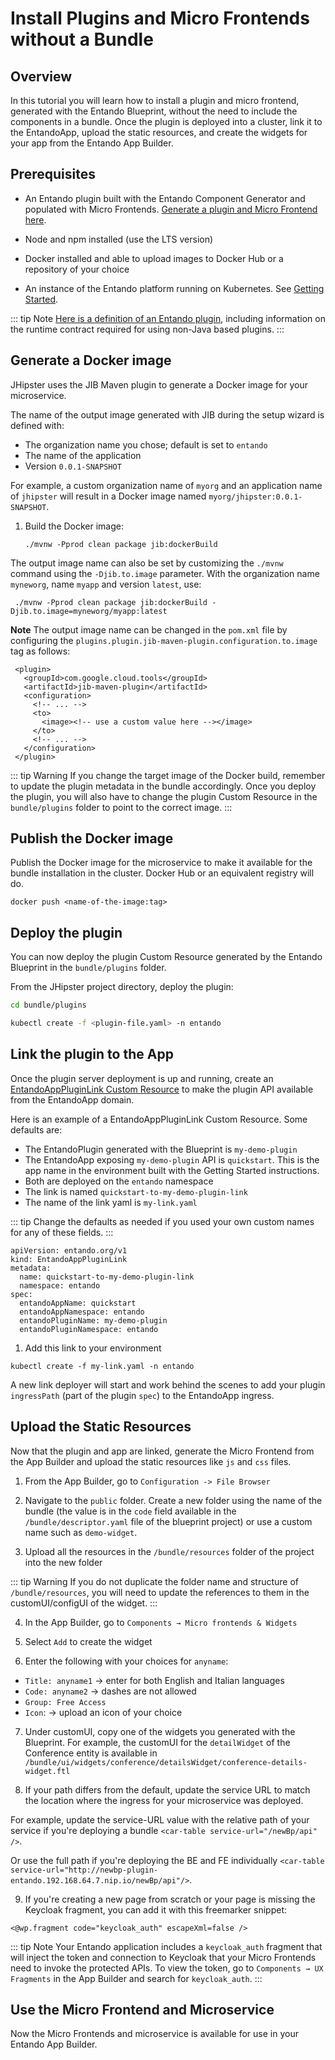 
# Install Plugins and Micro Frontends without a Bundle

## Overview

In this tutorial you will learn how to install a plugin and micro frontend, generated with the Entando Blueprint, without the need to include the components in a bundle. Once the plugin is deployed into a cluster, link it to the EntandoApp, upload the static resources, and create the widgets for your app from the Entando App Builder.

## Prerequisites

-   An Entando plugin built with the Entando Component Generator and populated with Micro 
Frontends. [Generate a plugin and Micro Frontend here](../ms/generate-microservices-and-micro-frontends.md). 

-   Node and npm installed (use the LTS version)

-   Docker installed and able to upload images to Docker Hub or a repository of your choice

-   An instance of the Entando platform running on Kubernetes. See [Getting Started](../../../docs/getting-started/README.md).

::: tip Note
[Here is a definition of an Entando plugin](../../../docs/curate/ecr-bundle-details.md#plugin), including information on the runtime contract required for using non-Java based plugins.
:::


## Generate a Docker image 

JHipster uses the JIB Maven plugin to generate a Docker image for your
microservice.

The name of the output image generated with JIB during the setup wizard is defined with:
- The organization name you chose; default is set to `entando`
- The name of the application
- Version `0.0.1-SNAPSHOT`

For example, a custom organization name of `myorg` and an application name of `jhipster` will result in a Docker image named `myorg/jhipster:0.0.1-SNAPSHOT`.

1. Build the Docker image:
    ```
    ./mvnw -Pprod clean package jib:dockerBuild
    ```



The output image name can also be set by customizing the `./mvnw` command using the `-Djib.to.image` parameter. With the organization name `myneworg`, name `myapp` and version `latest`, use:
```
 ./mvnw -Pprod clean package jib:dockerBuild -Djib.to.image=myneworg/myapp:latest
```

**Note**
The output image name can be changed in the `pom.xml` file by configuring the `plugins.plugin.jib-maven-plugin.configuration.to.image` tag as follows:
```
 <plugin>
   <groupId>com.google.cloud.tools</groupId>
   <artifactId>jib-maven-plugin</artifactId>
   <configuration>
     <!-- ... -->
     <to>
       <image><!-- use a custom value here --></image>
     </to>
     <!-- ... -->
   </configuration>
 </plugin>
```



::: tip Warning
If you change the target image of the Docker build, remember to update
the plugin metadata in the bundle accordingly. Once you deploy the plugin, you will also have to change the plugin Custom Resource in the `bundle/plugins` folder to point to the correct image.
:::

## Publish the Docker image 

Publish the Docker image for the microservice to make it
available for the bundle installation in the cluster. Docker Hub or an equivalent registry will do.

    docker push <name-of-the-image:tag>

## Deploy the plugin 

 You can now deploy the plugin Custom Resource generated by the Entando Blueprint in the `bundle/plugins` folder.

From the JHipster project directory, deploy the plugin:

``` bash
cd bundle/plugins

kubectl create -f <plugin-file.yaml> -n entando
```

## Link the plugin to the App

Once the plugin server deployment is up and running, create an [EntandoAppPluginLink Custom Resource](../../../docs/consume/custom-resources.md)
to make the plugin API available from the EntandoApp domain.

Here is an example of a EntandoAppPluginLink Custom Resource. Some defaults are:
- The EntandoPlugin generated with the Blueprint is `my-demo-plugin`
- The EntandoApp exposing `my-demo-plugin` API is `quickstart`. This is the app name in the environment built with the Getting Started instructions.
- Both are deployed on the `entando` namespace
- The link is named `quickstart-to-my-demo-plugin-link`
- The name of the link yaml is `my-link.yaml`

::: tip 
Change the defaults as needed if you used your own custom names for any of these fields.
:::

```
apiVersion: entando.org/v1
kind: EntandoAppPluginLink
metadata:
  name: quickstart-to-my-demo-plugin-link
  namespace: entando
spec:
  entandoAppName: quickstart
  entandoAppNamespace: entando
  entandoPluginName: my-demo-plugin
  entandoPluginNamespace: entando
```

1. Add this link to your environment
```
kubectl create -f my-link.yaml -n entando
```

A new link deployer will start and work behind the scenes to add your plugin `ingressPath` (part of the plugin `spec`) to the EntandoApp ingress.

## Upload the Static Resources 

Now that the plugin and app are linked, generate the Micro Frontend from the App Builder
and upload the static resources like `js` and `css` files.

1. From the App Builder, go to `Configuration -> File Browser` 
2. Navigate to the `public` folder. Create a new folder using the name of the bundle (the value is in the `code` field available in the `/bundle/descriptor.yaml` file of the blueprint project) or use a custom name such as `demo-widget`.

3. Upload all the resources in the `/bundle/resources` folder of the project into the new folder

::: tip Warning
If you do not duplicate the folder name and structure of `/bundle/resources`, you will need to update the references to them in the customUI/configUI of the widget.
:::

4. In the App Builder, go to `Components → Micro frontends & Widgets`  

5. Select `Add` to create the widget

6. Enter the following with your choices for `anyname`:
- `Title: anyname1` → enter for both English and Italian languages
- `Code: anyname2` → dashes are not allowed
- `Group: Free Access`
- `Icon`:  → upload an icon of your choice

7. Under customUI, copy one of the widgets you generated with the Blueprint.
For example, the customUI for the `detailWidget` of the Conference entity is available in
`/bundle/ui/widgets/conference/detailsWidget/conference-details-widget.ftl`

8. If your path differs from the default, update the service URL to match the location where the ingress for your microservice was deployed. 

For example, update the service-URL value with the relative path of your service if you're deploying a bundle `<car-table service-url="/newBp/api"  />`.
	
Or use the full path if you're deploying the BE and FE individually
`<car-table service-url="http://newbp-plugin-entando.192.168.64.7.nip.io/newBp/api"/>`.

9. If you're creating a new page from scratch or your page is missing the Keycloak fragment, you can add it with this freemarker snippet:

```
<@wp.fragment code="keycloak_auth" escapeXml=false />
```
::: tip Note
Your Entando application includes a `keycloak_auth` fragment that will inject the token
and connection to Keycloak that your Micro Frontends need to invoke the protected APIs. To view the token, go to `Components → UX Fragments` in the App Builder and search for `keycloak_auth`.
:::

## Use the Micro Frontend and Microservice

Now the Micro Frontends and microservice is available for use in your Entando App Builder.
